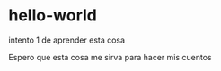 # hello-world
intento 1 de aprender esta cosa

Espero que esta cosa me sirva para hacer mis cuentos
